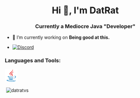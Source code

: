 <h1 align="center">Hi 👋, I'm DatRat</h1>
<h3 align="center">Currently a Mediocre Java "Developer"</h3>

- 🔭 I’m currently working on **Being good at this.**

- [![Discord](https://discordapp.com/api/guilds/689492899389505650/widget.png)](https://discord.gg/XpTWUy72Cq)

<h3 align="left">Languages and Tools:</h3>
<p align="left"> <a href="https://www.java.com" target="_blank"> <img src="https://raw.githubusercontent.com/devicons/devicon/master/icons/java/java-original.svg" alt="java" width="40" height="40"/> </a> </p>

<p>&nbsp;<img align="center" src="https://github-readme-stats.vercel.app/api?username=datratvs&show_icons=true&locale=en" alt="datratvs" /></p>
